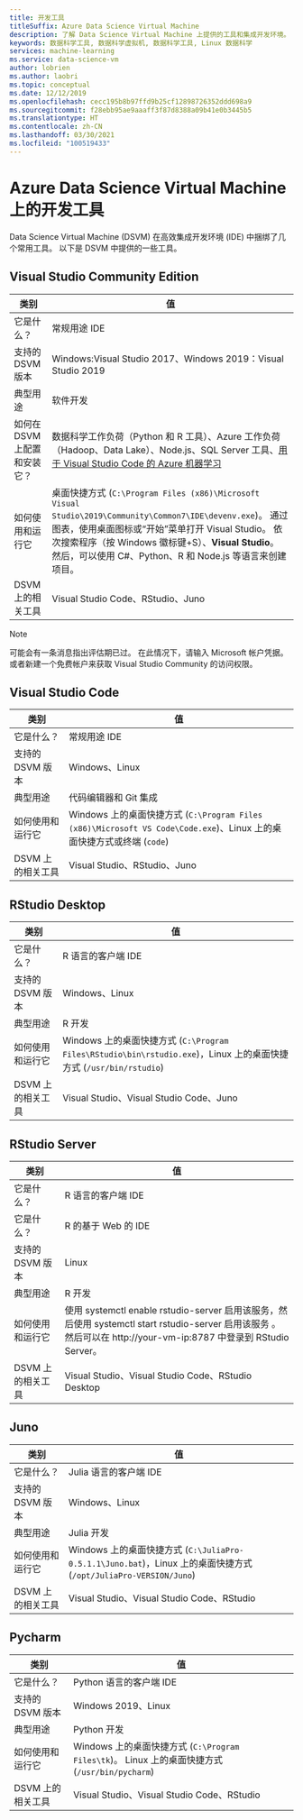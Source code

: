 ```yaml
---
title: 开发工具
titleSuffix: Azure Data Science Virtual Machine
description: 了解 Data Science Virtual Machine 上提供的工具和集成开发环境。
keywords: 数据科学工具, 数据科学虚拟机, 数据科学工具, Linux 数据科学
services: machine-learning
ms.service: data-science-vm
author: lobrien
ms.author: laobri
ms.topic: conceptual
ms.date: 12/12/2019
ms.openlocfilehash: cecc195b8b97ffd9b25cf12898726352ddd698a9
ms.sourcegitcommit: f28ebb95ae9aaaff3f87d8388a09b41e0b3445b5
ms.translationtype: HT
ms.contentlocale: zh-CN
ms.lasthandoff: 03/30/2021
ms.locfileid: "100519433"
---
```

# <a name="development-tools-on-the-azure-data-science-virtual-machine"></a>Azure Data Science Virtual Machine 上的开发工具

Data Science Virtual Machine (DSVM) 在高效集成开发环境 (IDE) 中捆绑了几个常用工具。 以下是 DSVM 中提供的一些工具。

## <a name="visual-studio-community-edition"></a>Visual Studio Community Edition

| 类别 | 值 |
| ------------- | ------------- |
| 它是什么？   | 常规用途 IDE      |
| 支持的 DSVM 版本      | Windows:Visual Studio 2017、Windows 2019：Visual Studio 2019      |
| 典型用途      | 软件开发    |
| 如何在 DSVM 上配置和安装它？      | 数据科学工作负荷（Python 和 R 工具）、Azure 工作负荷（Hadoop、Data Lake）、Node.js、SQL Server 工具、[用于 Visual Studio Code 的 Azure 机器学习](https://github.com/Microsoft/vs-tools-for-ai)    |
| 如何使用和运行它      | 桌面快捷方式 (`C:\Program Files (x86)\Microsoft Visual Studio\2019\Community\Common7\IDE\devenv.exe`)。 通过图表，使用桌面图标或“开始”菜单打开 Visual Studio。 依次搜索程序（按 Windows 徽标键+S）、**Visual Studio**。 然后，可以使用 C#、Python、R 和 Node.js 等语言来创建项目。   |
| DSVM 上的相关工具      |     Visual Studio Code、RStudio、Juno  |

> [!NOTE]
> 可能会有一条消息指出评估期已过。 在此情况下，请输入 Microsoft 帐户凭据。 或者新建一个免费帐户来获取 Visual Studio Community 的访问权限。

## <a name="visual-studio-code"></a>Visual Studio Code 

| 类别 | 值 |
| ------------- | ------------- |
| 它是什么？   | 常规用途 IDE      |
| 支持的 DSVM 版本      | Windows、Linux     |
| 典型用途      | 代码编辑器和 Git 集成   |
| 如何使用和运行它      | Windows 上的桌面快捷方式 (`C:\Program Files (x86)\Microsoft VS Code\Code.exe`)、Linux 上的桌面快捷方式或终端 (`code`)    |
| DSVM 上的相关工具      |     Visual Studio、RStudio、Juno  |

## <a name="rstudio-desktop"></a>RStudio Desktop

| 类别 | 值 |
| ------------- | ------------- |
| 它是什么？   | R 语言的客户端 IDE   |
| 支持的 DSVM 版本      | Windows、Linux      |
| 典型用途      |  R 开发     |
| 如何使用和运行它      | Windows 上的桌面快捷方式 (`C:\Program Files\RStudio\bin\rstudio.exe`)，Linux 上的桌面快捷方式 (`/usr/bin/rstudio`)      |
| DSVM 上的相关工具      |   Visual Studio、Visual Studio Code、Juno      |

## <a name="rstudio-server"></a>RStudio Server

| 类别 | 值 |
| ------------- | ------------- |
| 它是什么？   | R 语言的客户端 IDE   |
| 它是什么？   | R 的基于 Web 的 IDE    |
| 支持的 DSVM 版本      | Linux      |
| 典型用途      |  R 开发     |
| 如何使用和运行它      | 使用 systemctl enable rstudio-server 启用该服务，然后使用 systemctl start rstudio-server 启用该服务 。 然后可以在 http:\//your-vm-ip:8787 中登录到 RStudio Server。       |
| DSVM 上的相关工具      |   Visual Studio、Visual Studio Code、RStudio Desktop      |

## <a name="juno"></a>Juno 

| 类别 | 值 |
| ------------- | ------------- |
| 它是什么？   | Julia 语言的客户端 IDE   |
| 支持的 DSVM 版本      | Windows、Linux      |
| 典型用途      |  Julia 开发     |
| 如何使用和运行它      | Windows 上的桌面快捷方式 (`C:\JuliaPro-0.5.1.1\Juno.bat`)，Linux 上的桌面快捷方式 (`/opt/JuliaPro-VERSION/Juno`)      |
| DSVM 上的相关工具      |   Visual Studio、Visual Studio Code、RStudio      |

## <a name="pycharm"></a>Pycharm

| 类别 | 值 |
| ------------- | ------------- |
| 它是什么？   | Python 语言的客户端 IDE    |
| 支持的 DSVM 版本      | Windows 2019、Linux      |
| 典型用途      |  Python 开发     |
| 如何使用和运行它      | Windows 上的桌面快捷方式 (`C:\Program Files\tk`)。 Linux 上的桌面快捷方式 (`/usr/bin/pycharm`)      |
| DSVM 上的相关工具      |   Visual Studio、Visual Studio Code、RStudio      |
